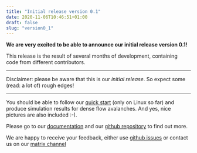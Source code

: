 ```yaml
---
title: "Initial release version 0.1"
date: 2020-11-06T10:46:51+01:00
draft: false
slug: "version0_1"
---
```


**We are very excited to be able to announce our initial release version 0.1!**

This release is the result of several months of development, containing code
from different contributors. 

---

Disclaimer: please be aware that this is our *initial
release*. So expect some (read: a lot of) rough edges! 

---

You should be able to follow our [quick
start](https://docs.avaframe.org/en/latest/getStarted.html) (only on Linux so
far) and produce simulation results for dense flow avalanches.  And yes,
nice pictures are also included :-).

Please go to our [documentation](http://docs.avaframe.org) and our [github
repository](https://github.com/avaframe/AvaFrame/releases) to find out more. 

We are happy to receive your feedback, either use [github
issues](https://github.com/avaframe/AvaFrame/issues) or contact us on our
[matrix
channel](https://matrix.to/#/!qmUrKSNurDoVuKAtRU:matrix.avaframe.org?via=matrix.avaframe.org)

